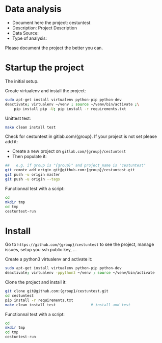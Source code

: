 # Data analysis
- Document here the project: cestuntest
- Description: Project Description
- Data Source:
- Type of analysis:

Please document the project the better you can.

# Startup the project

The initial setup.

Create virtualenv and install the project:
```bash
sudo apt-get install virtualenv python-pip python-dev
deactivate; virtualenv ~/venv ; source ~/venv/bin/activate ;\
    pip install pip -U; pip install -r requirements.txt
```

Unittest test:
```bash
make clean install test
```

Check for cestuntest in gitlab.com/{group}.
If your project is not set please add it:

- Create a new project on `gitlab.com/{group}/cestuntest`
- Then populate it:

```bash
##   e.g. if group is "{group}" and project_name is "cestuntest"
git remote add origin git@github.com:{group}/cestuntest.git
git push -u origin master
git push -u origin --tags
```

Functionnal test with a script:

```bash
cd
mkdir tmp
cd tmp
cestuntest-run
```

# Install

Go to `https://github.com/{group}/cestuntest` to see the project, manage issues,
setup you ssh public key, ...

Create a python3 virtualenv and activate it:

```bash
sudo apt-get install virtualenv python-pip python-dev
deactivate; virtualenv -ppython3 ~/venv ; source ~/venv/bin/activate
```

Clone the project and install it:

```bash
git clone git@github.com:{group}/cestuntest.git
cd cestuntest
pip install -r requirements.txt
make clean install test                # install and test
```
Functionnal test with a script:

```bash
cd
mkdir tmp
cd tmp
cestuntest-run
```
